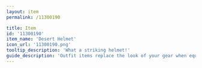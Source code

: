 ```yaml
---
layout: item
permalink: /11300190

title: Item
id: '11300190'
item_name: 'Desert Helmet'
icon_url: '11300190.png'
tooltip_description: 'What a striking helmet!'
guide_description: 'Outfit items replace the look of your gear when equipped.'
---
```

